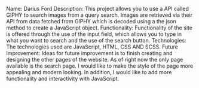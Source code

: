 Name: Darius Ford
Description: This project allows you to use a API called GIPHY to search images from a query search. Images are retrieved via their API from data fetched from GIPHY which is decoded using a the json method to create a JavaScript object. 
Functionality: Functionality of the site is offered through the use of the input field, which allows you to type in what you want to search and the use of the search button. 
Technologies: The technologies used are JavaScript, HTML, CSS AND SCSS.
Future Improvement: Ideas for future improvement is to finish creating and designing the other pages of the website. As of right now the only page available is the search page. I would like to make the style of the page more appealing and modern looking. In addition, I would like to add more functionality and interactivity with JavaScript.